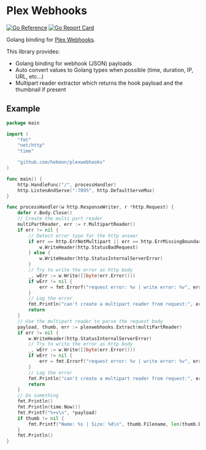 # Plex Webhooks

[![Go Reference](https://pkg.go.dev/badge/github.com/hekmon/plexwebhooks.svg)](https://pkg.go.dev/github.com/hekmon/plexwebhooks) [![Go Report Card](https://goreportcard.com/badge/github.com/hekmon/plexwebhooks)](https://goreportcard.com/report/github.com/hekmon/plexwebhooks)

Golang binding for [Plex Webhooks](https://support.plex.tv/articles/115002267687-webhooks/).

This library provides:

* Golang binding for webhook (JSON) payloads
* Auto convert values to Golang types when possible (time, duration, IP, URL, etc...)
* Multipart reader extractor which returns the hook payload and the thumbnail if present

## Example

```go
package main

import (
    "fmt"
    "net/http"
    "time"

    "github.com/hekmon/plexwebhooks"
)

func main() {
    http.HandleFunc("/", processHandler)
    http.ListenAndServe(":7095", http.DefaultServeMux)
}

func processHandler(w http.ResponseWriter, r *http.Request) {
    defer r.Body.Close()
    // Create the multi part reader
    multiPartReader, err := r.MultipartReader()
    if err != nil {
        // Detect error type for the http answer
        if err == http.ErrNotMultipart || err == http.ErrMissingBoundary {
            w.WriteHeader(http.StatusBadRequest)
        } else {
            w.WriteHeader(http.StatusInternalServerError)
        }
        // Try to write the error as http body
        _, wErr := w.Write([]byte(err.Error()))
        if wErr != nil {
            err = fmt.Errorf("request error: %v | write error: %v", err, wErr)
        }
        // Log the error
        fmt.Println("can't create a multipart reader from request:", err)
        return
    }
    // Use the multipart reader to parse the request body
    payload, thumb, err := plexwebhooks.Extract(multiPartReader)
    if err != nil {
        w.WriteHeader(http.StatusInternalServerError)
        // Try to write the error as http body
        _, wErr := w.Write([]byte(err.Error()))
        if wErr != nil {
            err = fmt.Errorf("request error: %v | write error: %v", err, wErr)
        }
        // Log the error
        fmt.Println("can't create a multipart reader from request:", err)
        return
    }
    // Do something
    fmt.Println()
    fmt.Println(time.Now())
    fmt.Printf("%+v\n", *payload)
    if thumb != nil {
        fmt.Printf("Name: %s | Size: %d\n", thumb.Filename, len(thumb.Data))
    }
    fmt.Println()
}

```
